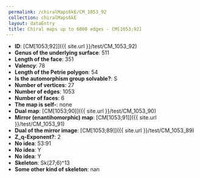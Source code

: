 ```yaml
--- 
 permalink: /chiralMaps6kE/CM_1053_92 
 collection: chiralMaps6kE
 layout: dataEntry
 title: Chiral maps up to 6000 edges - CM[1053;92]
---
```


- **ID**: [CM[1053;92]]({{ site.url }}/test/CM_1053_92)
- **Genus of the underlying surface**: 511
- **Length of the face**: 351
- **Valency**: 78
- **Length of the Petrie polygon**: 54
- **Is the automorphism group solvable?**: S
- **Number of vertices**: 27
- **Number of edges**: 1053
- **Number of faces**: 6
- **The map is self-**: none
- **Dual map**: [CM[1053;90]]({{ site.url }}/test/CM_1053_90)
- **Mirror (enantihomorphic) map**: [CM[1053;91]]({{ site.url }}/test/CM_1053_91)
- **Dual of the mirror image**: [CM[1053;89]]({{ site.url }}/test/CM_1053_89)
- **Z_q-Exponent?**: 2
- **No idea**:  53:91
- **No idea**: Y
- **No idea**: Y
- **Skeleton**: Sk(27;6)^13
- **Some other kind of skeleton**: nan
